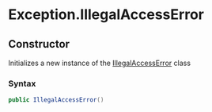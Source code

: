 # Exception.IllegalAccessError
## Constructor 
 

Initializes a new instance of the <a href="T_Iota_Lib_CSharp_Api_Exception_IllegalAccessError">IllegalAccessError</a> class



### Syntax


```cs
public IllegalAccessError()
```




